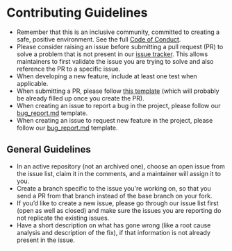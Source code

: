 # Contributing Guidelines

* Remember that this is an inclusive community, committed to creating a safe, positive environment.  See the full [Code of Conduct](https://github.com/alucardthefish/CodeNowHere/blob/master/CODE_OF_CONDUCT.md).
* Please consider raising an issue before submitting a pull request (PR) to solve a problem that is not present in our [issue tracker](https://github.com/alucardthefish/CodeNowHere/issues). This allows maintainers to first validate the issue you are trying to solve and also reference the PR to a specific issue.
* When developing a new feature, include at least one test when applicable.
* When submitting a PR, please follow [this template](https://github.com/alucardthefish/CodeNowHere/blob/master/.github/PULL_REQUEST_TEMPLATE.md) (which will probably be already filled up once you create the PR).
* When creating an issue to report a bug in the project, please follow our [bug_report.md](https://github.com/alucardthefish/CodeNowHere/blob/master/.github/ISSUE_TEMPLATE/bug_report.md) template.
* When creating an issue to request new feature in the project, please follow our [bug_report.md](https://github.com/alucardthefish/CodeNowHere/blob/master/.github/ISSUE_TEMPLATE/feature_request.md) template.


## General Guidelines

* In an active repository (not an archived one), choose an open issue from the issue list, claim it in the comments, and a maintainer will assign it to you.  
* Create a branch specific to the issue you're working on, so that you send a PR from that branch instead of the base branch on your fork.
* If you’d like to create a new issue, please go through our issue list first (open as well as closed) and make sure the issues you are reporting do not replicate the existing issues. 
* Have a short description on what has gone wrong (like a root cause analysis and description of the fix), if that information is not already present in the issue.
